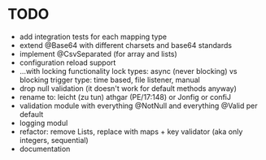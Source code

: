 # TODO
- add integration tests for each mapping type
- extend @Base64 with different charsets and base64 standards
- implement @CsvSeparated (for array and lists)
- configuration reload support
- ...with locking functionality
    lock types: async (never blocking) vs blocking
    trigger type: time based, file listener, manual
- drop null validation (it doesn't work for default methods anyway)
- rename to: leicht (zu tun) athgar (PE/17:148) or Jonfig or confiJ
- validation module with everything @NotNull and everything @Valid per default
- logging modul
- refactor: remove Lists, replace with maps + key validator (aka only integers, sequential)
- documentation
